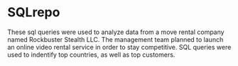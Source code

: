 # SQLrepo

These sql queries were used to analyze data from a move rental company named Rockbuster Stealth LLC. The management team planned to launch an online video rental service in order to stay competitive. SQL queries were used to indentify top countries, as well as top customers.
